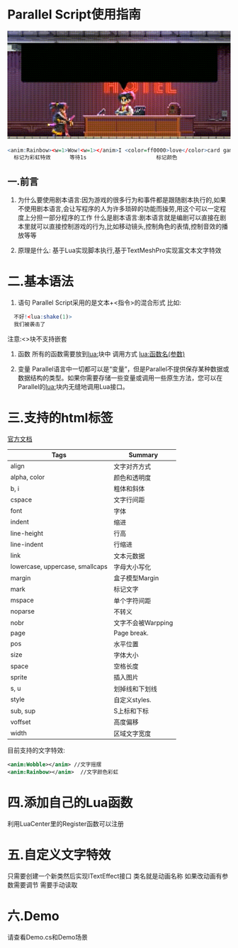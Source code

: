 # Parallel Script使用指南

![Image](https://github.com/EnderHorror/ParallelScript/blob/main/demo.gif)

```R
<anim:Rainbow><w=1>Wow!<w=1></anim>I <color=ff0000>love</color>card games!
  标记为彩虹特效      等待1s                      标记颜色
```

## 一.前言
1. 为什么要使用剧本语言:因为游戏的很多行为和事件都是跟随剧本执行的,如果不使用剧本语言,会让写程序的人为许多琐碎的功能而操劳,用这个可以一定程度上分担一部分程序的工作
什么是剧本语言:剧本语言就是编剧可以直接在剧本里就可以直接控制游戏的行为,比如移动镜头,控制角色的表情,控制音效的播放等等
 
2. 原理是什么: 基于Lua实现脚本执行,基于TextMeshPro实现富文本文字特效
 
 
# 二.基本语法
1. 语句
Parallel Script采用的是文本+<指令>的混合形式
比如:
```R
  不好!<lua:shake(1)>
  我们被袭击了
```
注意:<>块不支持嵌套

1. 函数
所有的函数需要放到<lua:>块中
调用方式 <lua:函数名(参数)>
 
4. 变量
Parallel语言中一切都可以是“变量”，但是Parallel不提供保存某种数据或数据结构的类型。如果你需要存储一些变量或调用一些原生方法，您可以在Parallel的<lua:>块内无缝地调用Lua接口。
 

# 三.支持的html标签

[官方文档](http://digitalnativestudios.com/textmeshpro/docs/rich-text/)

|Tags	| Summary|
|----|----|
|align |	文字对齐方式
|alpha, color |	颜色和透明度
|b, i |	粗体和斜体
|cspace |	文字行间距
|font |	字体
|indent	| 缩进
|line-height |	行高
|line-indent |	行缩进
|link |	文本元数据
|lowercase, uppercase, smallcaps |	字母大小写化
|margin |	盒子模型Margin
|mark|	标记文字
|mspace|	单个字符间距
|noparse|	不转义
|nobr|	文字不会被Warpping
|page|	Page break.
|pos|	水平位置
|size|	字体大小
|space|	空格长度
|sprite|	插入图片
|s, u	| 划掉线和下划线
|style|	自定义styles.
|sub, sup	|S上标和下标
|voffset	| 高度偏移
|width	|区域文字宽度


目前支持的文字特效:
```xml
<anim:Wobble></anim> //文字摇摆
<anim:Rainbow></anim>  //文字颜色彩虹
```

# 四.添加自己的Lua函数
利用LuaCenter里的Register函数可以注册

# 五.自定义文字特效
只需要创建一个新类然后实现ITextEffect接口
类名就是动画名称
如果改动画有参数需要调节 需要手动读取

# 六.Demo
请查看Demo.cs和Demo场景